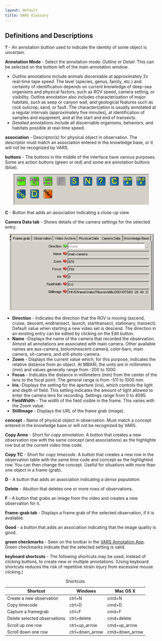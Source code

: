 ```yaml
---
layout: default
title: VARS Glossary
---
```


## Definitions and Descriptions
__?__ - An annotation buttion used to indicate the identity of some object is uncertain.

__Annotation Mode__  - Select the annotation mode: _Outline_ or _Detail_. This can be selected on the bottom left of the main annotation window.

- _Outline_ annotations include animals discernable at approximately 2x real-time tape speed. The level (species, genus, family, etc.) and certainty of identification depends on current knowledge of deep-sea organisms and physical factors, such as ROV speed, camera setting, or visibility. Outline annotation also includes characterization of major habitats, such as seep or canyon wall, and geological features such as rock outcrop, sand, or fault. The characterization is usually annotated at a regular intervals (approximately five minutes), at identification of samples and equipment, and at the start and end of transects.  
- _Detailed_ annotations include all discernable organisms, behaviors, and habitats possible at real-time speed.

__association__ - Descriptor(s) for physical object in observation. The descriptor must match an association entered in the knowledge base, or it will not be recognized by VARS.

__buttons__ - The buttons in the middle of the interface have various purposes. Some are action buttons (green or red) and some are annotation buttons (blue). 

<p align="center"><img src="images/annotation_buttons.jpg"></p>

__C__ - Button that adds an association indicating a close-up view.

__Camera Data tab__ - Shows details of the camera settings for the selected entry. 

<p align="center"><img src="images/annotation_cameradata_tab.jpg"></p>

- __Direction__ - Indicates the direction that the ROV is moving (ascend, cruise, descent, endtransect, launch, starttransect, stationary, transect). Default value when starting a new video set is descend. The direction in an existing entry can be edited by clicking on the Edit button.
- __Name__ -Displays the name of the camera that recorded the observation. Almost all annotations are associated with main camera. Other available names are aux-camera, bioluminescent-camera, color-bars, main camera, sit-camera, and still-photo-camera.
- __Zoom__ - Displays the current value which, for this purpose, indicates the relative distance from an object. At MBARI, the units are in millimeters (mm) and values generally range from -200 to 1000.
- __Focus__ - Indicates the distance in millimeters (mm) from the center of the lens to the focal point. The general range is from -511 to 1000 mm.
- __Iris__ -Displays the setting for the aperture (iris), which controls the light and depth of field. This setting indicates the amount of light allowed to enter the camera lens for recording. Settings range from 0 to 4095.
- __FieldWidth__ - The width of the field visible in the frame. This varies with the Zoom value.
- __StillImage__ - Displays the URL of the frame grab (image).

__concept__ - Name of physical object in observation. Must match a concept entered in the knowledge base or will not be recognized by VARS.

__Copy Anno__ - Short for _copy annotation_. A button that creates a new observation row with the same concept (and associations) as the highlighte row but at the current video time code.

__Copy TC__ - Short for _copy timecode_. A button that creates a new row in the observation table with the same time code and concept as the highlighted row. You can then change the concept. Useful for situations with more than one object in a frame (grab).

__D__ - A button that adds an association indicating a _dense population_.

__Delete__ - Abutton that deletes one or more rows of observations.

__F__ - A button that grabs an image from the video and creates a new observation for it.

__Frame-grab tab__ - Displays a frame grab of the selected observation, if it is available.

__Good__ - a button that adds an association indicating that the image quality is good.

__green checkmarks__ - Seen on the toolbar in the [VARS Annotation App](annotation.html). Green checkmarks indicate that the selected setting is valid.

__keyboard shortcuts__ - The following shortcuts may be used, instead of clicking buttons, to create new or multiple annotations. (Using keyboard shortcuts reduces the risk of repetitive strain injury from excessive mouse clicking.)
<table>
    <caption>Shortcuts</caption>
    <thead>
        <tr>
            <th>Shortcut</th>
            <th>Windows</th>
            <th>Mac OS X</th>
        </tr>
    </thead>
    <tbody>
        <tr>
            <td>Create a new observation</td>
            <td>ctrl+N</td>
            <td>cmd+N</td>
        </tr>
        <tr>
            <td>Copy timecode</td>
            <td>ctrl+D</td>
            <td>cmd+D</td>
        </tr>
        <tr>
            <td>Capture a framegrab</td>
            <td>ctrl+F</td>
            <td>cmd+F</td>
        </tr>
        <tr>
            <td>Delete selected observations</td>
            <td>ctrl+delete</td>
            <td>cmd+delete</td>
        </tr>
        <tr>
            <td>Scroll up one row</td>
            <td>ctrl+up_arrow</td>
            <td>cmd+up_arrow</td>
        </tr>
        <tr>
            <td>Scroll down one row</td>
            <td>ctrl+down_arrow</td>
            <td>cmd+down_arrow</td>
        </tr>
    </tbody>
</table>
